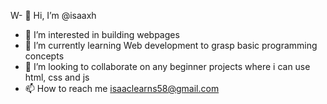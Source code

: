 W- 👋 Hi, I’m @isaaxh
- 👀 I’m interested in building webpages
- 🌱 I’m currently learning Web development to grasp basic programming concepts
- 💞️ I’m looking to collaborate on any beginner projects where i can use html, css and js
- 📫 How to reach me isaaclearns58@gmail.com

<!---
isaaxh/isaaxh is a ✨ special ✨ repository because its `README.md` (this file) appears on your GitHub profile.
You can click the Preview link to take a look at your changes.
--->
